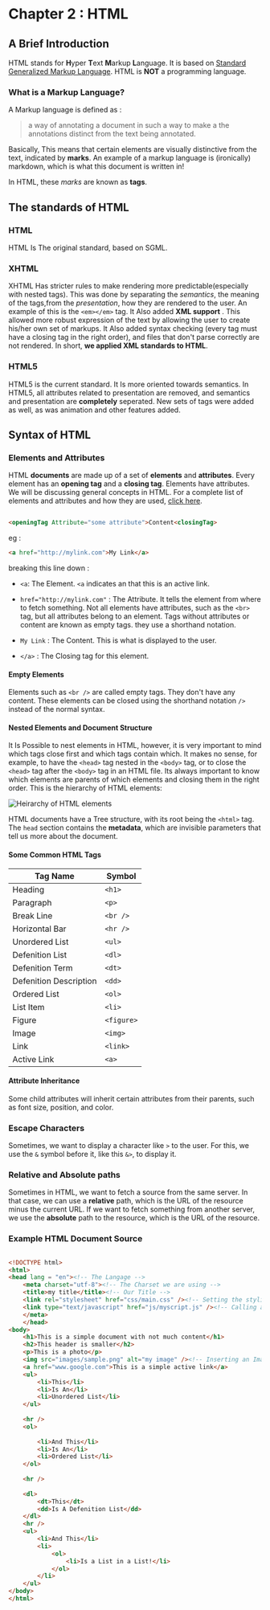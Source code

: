 # Chapter 2 : HTML

## A Brief Introduction 

HTML stands for **H**yper **T**ext **M**arkup **L**anguage. It is based
on [Standard Generalized Markup Language](http://searchmicroservices.techtarget.com/definition/SGML-Standard-Generalized-Markup-Language).
HTML is **NOT** a programming language. 

### What is a Markup Language?

A Markup language is defined as : 
 
>a way of annotating a document in such a way  to make a the annotations distinct 
>from the text being annotated. 

Basically, This means that certain elements are visually distinctive from the text, indicated
by **marks**. An example of a markup language is (ironically) markdown, which is what
this document is written in! 

In HTML, these *marks* are known as **tags**. 

## The standards of HTML 

### HTML

HTML Is The original standard, based on SGML.

### XHTML 

XHTML Has stricter rules to make rendering more predictable(especially with nested tags).
This was done by separating the *semantics*, the meaning of the tags,from the 
*presentation*, how they are rendered to the user. An example of this is the 
```<em></em>``` tag. It Also added **XML support** . This allowed more robust 
expression of the text by allowing the user to create his/her own set of
markups. It Also added syntax checking (every tag must have a closing tag in the 
right order), and files that don't parse correctly are not rendered. In short,
**we applied XML standards to HTML**. 

### HTML5 

HTML5 is the current standard. It Is more oriented towards semantics. In HTML5,
all attributes related to presentation are removed, and semantics and presentation
are **completely** seperated. New sets of tags were added as well, as was animation and other features added.

## Syntax of HTML

### Elements and Attributes

HTML **documents** are made up of a set of **elements** and **attributes**.
Every element has an **opening tag** and a **closing tag**. Elements have 
attributes. We will be discussing general concepts in HTML. For a 
complete list of elements and attributes and how they are used,
[click here](http://www.simplehtmlguide.com/cheatsheet.php).


```HTML

<openingTag Attribute="some attribute">Content<closingTag>

```

eg : 

```HTML 
<a href="http://mylink.com">My Link</a>

```
breaking this line down :

- ```<a```: The Element. ```<a```  indicates an that this is an active link.

- ```href="http://mylink.com"``` : The Attribute. It tells the element from where
to fetch something. Not all elements have attributes, such as the
```<br>``` tag, but all attributes belong to an element. Tags without 
attributes or content are known as empty tags. they use a shorthand notation.

- ```My Link``` : The Content. This is what is displayed to the user.

- ```</a>``` : The Closing tag for this element.

#### Empty Elements
Elements such as ```<br />``` are called empty tags. They don't have 
any content. These elements can be closed using the shorthand notation 
```/>``` instead of the normal syntax.

#### Nested Elements and Document Structure
It Is Possible to nest elements in HTML, however, it is very
important to mind which tags close first and which tags contain
which. It makes no sense, for example, to have the ```<head>```
tag nested in the ```<body>``` tag, or to close the ```<head>```
tag after the ```<body>``` tag in an HTML file. Its always
important to know which elements are parents of which elements
and closing them in the right order. This is the 
hierarchy of HTML elements:

![Heirarchy of HTML elements](http://www.westciv.com/style_master/hands_on_tutorial_sm/images/containment_hierarchy.png)

HTML documents have a Tree structure, with its root being 
the ```<html>``` tag. The ```head``` section contains the 
**metadata**, which are invisible parameters that tell us more about 
the document. 

#### Some Common HTML Tags

Tag Name | Symbol 
--- | ---
Heading | ```<h1>```  
Paragraph | ```<p>``` 
Break Line | ```<br />``` 
Horizontal Bar | ```<hr />``` 
Unordered List | ```<ul>``` 
Defenition List | ```<dl>```
Defenition Term | ```<dt>```
Defenition Description | ```<dd>```
Ordered List | ```<ol>```
List Item | ```<li>``` 
Figure | ```<figure>```  
Image | ```<img>```
Link | ```<link>``` 
Active Link | ```<a>``` 

#### Attribute Inheritance 

Some child attributes will inherit certain attributes from their parents, such
as font size, position, and color.

### Escape Characters

Sometimes, we want to display a character like ```>``` to the
user. For this, we use the ```&``` symbol before it, like this
```&>```, to display it.

### Relative and Absolute paths

Sometimes in HTML, we want to fetch a source from the same server. In that
case, we can use a **relative** path, which is the URL of the 
resource minus the current URL. If we want to fetch something from another server, we use
the **absolute** path to the resource, which is the URL of the 
resource.



### Example HTML Document Source

```HTML

<!DOCTYPE html>
<html>
<head lang = "en"><!-- The Langage -->
	<meta charset="utf-8"><!-- The Charset we are using -->
	<title>my title</title><!-- Our Title -->
	<link rel="stylesheet" href="css/main.css" /><!-- Setting the styling or the alternative documents -->
	<link type="text/javascript" href="js/myscript.js" /><!-- Calling a script -->
	</meta>
	</head>
<body>
	<h1>This is a simple document with not much content</h1>
	<h2>This header is smaller</h2>
	<p>This is a photo</p>
	<img src="images/sample.png" alt="my image" /><!-- Inserting an Image in a paragraph using its relative path -->
	<a href="www.google.com">This is a simple active link</a>
	<ul>
		<li>This</li>
		<li>Is An</li>
		<li>Unordered List</li>
	</ul>
	
	<hr />
	<ol>
	
		<li>And This</li>
		<li>Is An</li>
		<li>Ordered List</li>
	</ol>
	
	<hr />
	
	<dl>
		<dt>This</dt>
		<dd>Is A Defenition List</dd>
	</dl>
	<hr />
	<ul>
		<li>And This</li>
		<li>
			<ol>
				<li>Is a List in a List!</li>
			</ol>
		</li>
	</ul>
</body>
</html>
```


